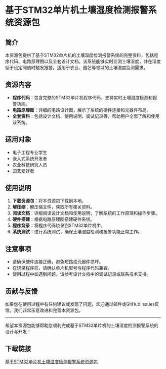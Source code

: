 # 基于STM32单片机土壤湿度检测报警系统资源包

## 简介
本资源包提供了基于STM32单片机的土壤湿度检测报警系统的完整资料，包括程序代码、电路原理图以及全套设计文档。该系统能够实时监测土壤湿度，并在湿度低于设定阈值时触发报警，适用于农业、园艺等领域的土壤湿度监测需求。

## 资源内容
- **程序代码**：包含完整的STM32单片机程序代码，支持实时土壤湿度检测和报警功能。
- **电路原理图**：详细的电路设计图，展示了系统的硬件连接和元器件布局。
- **全套资料**：包括设计文档、使用说明、调试记录等，帮助用户全面了解和使用该系统。

## 适用对象
- 电子工程专业学生
- 嵌入式系统开发者
- 农业科技研究人员
- 园艺爱好者

## 使用说明
1. **下载资源包**：将本资源包下载到本地。
2. **解压缩**：解压缩文件，获取所有相关资料。
3. **阅读文档**：详细阅读设计文档和使用说明，了解系统的工作原理和操作步骤。
4. **硬件搭建**：根据电路原理图搭建硬件系统。
5. **程序烧录**：将程序代码烧录到STM32单片机中。
6. **系统测试**：进行系统测试，确保土壤湿度检测和报警功能正常工作。

## 注意事项
- 请确保硬件连接正确，避免短路或元器件损坏。
- 在烧录程序前，请确认单片机型号与程序代码兼容。
- 使用过程中如遇到问题，请参考设计文档中的调试记录或联系技术支持。

## 贡献与反馈
如果您在使用过程中有任何建议或发现了问题，欢迎通过邮件或GitHub Issues反馈。我们非常乐意改进和完善本资源包。

---

希望本资源包能够帮助您顺利完成基于STM32单片机的土壤湿度检测报警系统的设计与开发！

## 下载链接

[基于STM32单片机土壤湿度检测报警系统资源包](https://pan.quark.cn/s/8ebfdce98068)